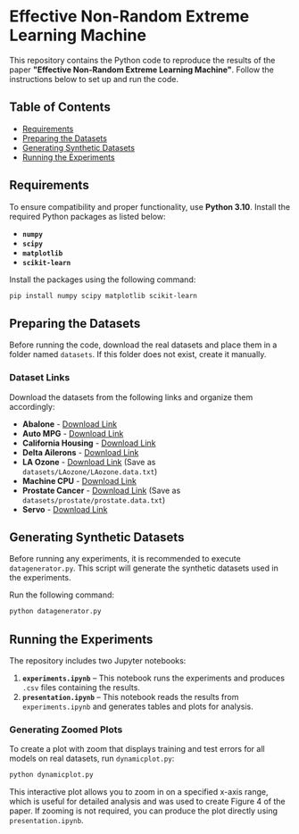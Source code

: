 # Effective Non-Random Extreme Learning Machine

This repository contains the Python code to reproduce the results of the paper **"Effective Non-Random Extreme Learning Machine"**. Follow the instructions below to set up and run the code.

## Table of Contents

- [Requirements](#requirements)
- [Preparing the Datasets](#preparing-the-datasets)
- [Generating Synthetic Datasets](#generating-synthetic-datasets)
- [Running the Experiments](#running-the-experiments)

## Requirements

To ensure compatibility and proper functionality, use **Python 3.10**. Install the required Python packages as listed below:

- **`numpy`**
- **`scipy`**
- **`matplotlib`**
- **`scikit-learn`**

Install the packages using the following command:

```bash
pip install numpy scipy matplotlib scikit-learn
```
## Preparing the Datasets

Before running the code, download the real datasets and place them in a folder named `datasets`. If this folder does not exist, create it manually.

### Dataset Links

Download the datasets from the following links and organize them accordingly:

- **Abalone** - [Download Link](https://archive.ics.uci.edu/dataset/1/abalone)
- **Auto MPG** - [Download Link](https://www.dcc.fc.up.pt/~ltorgo/Regression/autompg.html)
- **California Housing** - [Download Link](https://www.dcc.fc.up.pt/~ltorgo/Regression/cal_housing.html)
- **Delta Ailerons** - [Download Link](https://www.dcc.fc.up.pt/~ltorgo/Regression/delta_ailerons.html)
- **LA Ozone** - [Download Link](https://hastie.su.domains/ElemStatLearn/datasets/LAozone.data) (Save as `datasets/LAozone/LAozone.data.txt`)
- **Machine CPU** - [Download Link](https://www.dcc.fc.up.pt/~ltorgo/Regression/machine.html)
- **Prostate Cancer** - [Download Link](https://hastie.su.domains/ElemStatLearn/datasets/prostate.data) (Save as `datasets/prostate/prostate.data.txt`)
- **Servo** - [Download Link](https://archive.ics.uci.edu/dataset/87/servo)

## Generating Synthetic Datasets

Before running any experiments, it is recommended to execute `datagenerator.py`. This script will generate the synthetic datasets used in the experiments.

Run the following command:

```bash
python datagenerator.py
```

## Running the Experiments

The repository includes two Jupyter notebooks:

1. **`experiments.ipynb`** – This notebook runs the experiments and produces `.csv` files containing the results.
2. **`presentation.ipynb`** – This notebook reads the results from `experiments.ipynb` and generates tables and plots for analysis.

### Generating Zoomed Plots

To create a plot with zoom that displays training and test errors for all models on real datasets, run `dynamicplot.py`:

```bash
python dynamicplot.py
```

This interactive plot allows you to zoom in on a specified x-axis range, which is useful for detailed analysis and was used to create Figure 4 of the paper. If zooming is not required, you can produce the plot directly using `presentation.ipynb`.
